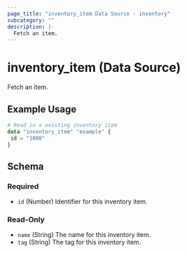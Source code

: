 ```yaml
---
page_title: "inventory_item Data Source - inventory"
subcategory: ""
description: |-
  Fetch an item.
---
```


# inventory_item (Data Source)

Fetch an item.

## Example Usage

```terraform
# Read in a existing inventory item
data "inventory_item" "example" {
 id = "1000"
}
```

<!-- schema generated by tfplugindocs -->
## Schema

### Required

- `id` (Number) Identifier for this inventory item.

### Read-Only

- `name` (String) The name for this inventory item.
- `tag` (String) The tag for this inventory item.
